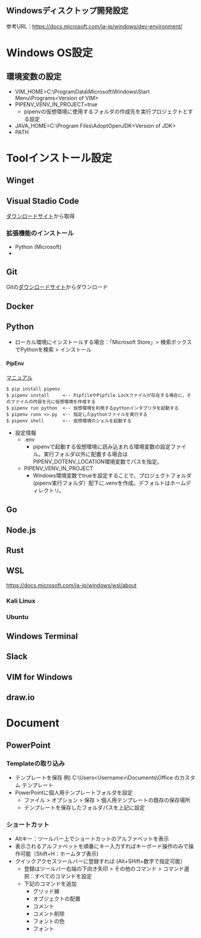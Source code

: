 Windowsディスクトップ開発設定
-----------------------------------

参考URL：https://docs.microsoft.com/ja-jp/windows/dev-environment/

# Windows OS設定

## 環境変数の設定

- VIM_HOME=C:\ProgramData\Microsoft\Windows\Start Menu\Programs\<Version of VIM>
- PIPENV_VENV_IN_PROJECT=true
  - pipenvの仮想環境に使用するフォルダの作成先を実行プロジェクトとする設定
- JAVA_HOME=C:\Program Files\AdoptOpenJDK\<Version of JDK>
- PATH

# Toolインストール設定

## Winget



## Visual Stadio Code

[ダウンロードサイト](https://code.visualstudio.com/)から取得

### 拡張機能のインストール

- Python (Microsoft)
- 

## Git

Gitの[ダウンロードサイト](https://git-scm.com/download/win)からダウンロード

## Docker

## Python

- ローカル環境にインストールする場合：「Microsoft Store」> 検索ボックスでPythonを検索 > インストール

#### PipEnv

[マニュアル](https://pipenv-ja.readthedocs.io/ja/translate-ja/index.html)

```
$ pip install pipenv
$ pipenv install     <-- PipfileやPipfile.Lockファイルが存在する場合に、そのファイルの内容を元に仮想環境を作成する
$ pipenv run python  <-- 仮想環境を利用するpythonインタプリタを起動する
$ pipenv runn <>.py  <-- 指定したpythonファイルを実行する
$ pipenv shell       <-- 仮想環境のシェルを起動する
```

- 設定情報
  - .env
    - pipenvで起動する仮想環境に読み込まれる環境変数の設定ファイル。実行フォルダ以外に配置する場合は PIPENV_DOTENV_LOCATION環境変数でパスを指定。
  - PIPENV_VENV_IN_PROJECT
    - Windows環境変数でtrueを設定することで、プロジェクトフォルダ(pipenv実行フォルダ）配下に.venvを作成。デフォルトはホームディレクトリ。  

## Go

## Node.js

## Rust

## WSL 
https://docs.microsoft.com/ja-jp/windows/wsl/about

### Kali Linux

### Ubuntu


## Windows Terminal

## Slack

## VIM for Windows

## draw.io

# Document

## PowerPoint

### Templateの取り込み

- テンプレートを保存  例) C:\Users\<Username>\Documents\Office のカスタム テンプレート
- PowerPointに個人用テンプレートフォルダを設定
  - ファイル > オプション > 保存 > 個人用テンプレートの既存の保存場所
  - テンプレートを保存したフォルダパスを上記に設定

### ショートカット

- Altキー：ツールバー上でショートカットのアルファベットを表示
- 表示されるアルファベットを順番にキー入力すればキーボード操作のみで操作可能（Shift+H：ホームタブ表示)
- クイックアクセスツールバーに登録すれば (Alt+SHift+数字で指定可能）
  - 登録はツールバー右端の下向き矢印 > その他のコマンド > コマンド選択：すべてのコマンドを設定
  - 下記のコマンドを追加
    - グリッド線
    - オブジェクトの配置
    - コメント
    - コメント削除
    - フォントの色
    - フォント

